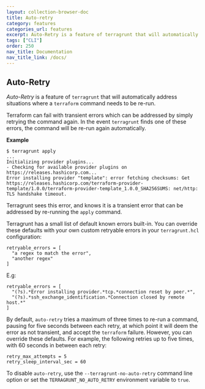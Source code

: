 ```yaml
---
layout: collection-browser-doc
title: Auto-retry
category: features
categories_url: features
excerpt: Auto-Retry is a feature of terragrunt that will automatically address situations where a terraform command needs to be re-run.
tags: ["CLI"]
order: 250
nav_title: Documentation
nav_title_link: /docs/
---
```


## Auto-Retry

*Auto-Retry* is a feature of `terragrunt` that will automatically address situations where a `terraform` command needs to be re-run.

Terraform can fail with transient errors which can be addressed by simply retrying the command again. In the event `terragrunt` finds one of these errors, the command will be re-run again automatically.

**Example**

```
$ terragrunt apply
...
Initializing provider plugins...
- Checking for available provider plugins on https://releases.hashicorp.com...
Error installing provider "template": error fetching checksums: Get https://releases.hashicorp.com/terraform-provider-template/1.0.0/terraform-provider-template_1.0.0_SHA256SUMS: net/http: TLS handshake timeout.
```

Terragrunt sees this error, and knows it is a transient error that can be addressed by re-running the `apply` command.

Terragrunt has a small list of default known errors built-in. You can override these defaults with your own custom retryable errors in your `terragrunt.hcl` configuration:
```hcl
retryable_errors = [
  "a regex to match the error",
  "another regex"
]
```

E.g:
```hcl
retryable_errors = [
  "(?s).*Error installing provider.*tcp.*connection reset by peer.*",
  "(?s).*ssh_exchange_identification.*Connection closed by remote host.*"
]
```

By default, `auto-retry` tries a maximum of three times to re-run a command, pausing for five seconds between each retry, at which point it will deem the error as not transient, and accept the `terraform` failure.
However, you can override these defaults. For example, the following retries up to five times, with 60 seconds in between each retry:

```hcl
retry_max_attempts = 5
retry_sleep_interval_sec = 60
```

To disable `auto-retry`, use the `--terragrunt-no-auto-retry` command line option or set the `TERRAGRUNT_NO_AUTO_RETRY` environment variable to `true`.
